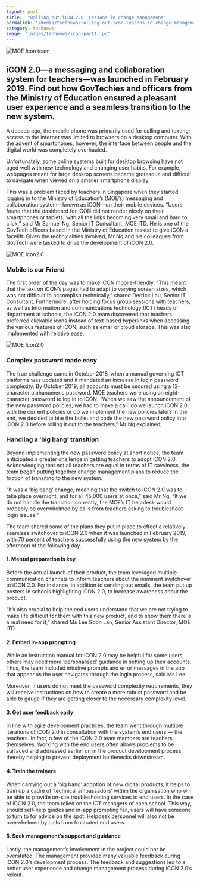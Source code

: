 ```yaml
---
layout: post
title:  "Rolling out iCON 2.0: Lessons in change management"
permalink: "/media/technews/rolling-out-icon-lessons-in-change-management"
category: technews
image: "images/technews/icon-part1.jpg"
---
```


![MOE Icon team](/images/technews/icon-part1.jpg)

iCON 2.0—a messaging and collaboration system for teachers—was launched in February 2019. Find out how GovTechies and officers from the Ministry of Education ensured a pleasant user experience and a seamless transition to the new system.
---
  
A decade ago, the mobile phone was primarily used for calling and texting; access to the internet was limited to browsers on a desktop computer. With the advent of smartphones, however, the interface between people and the digital world was completely overhauled. 

Unfortunately, some online systems built for desktop browsing have not aged well with new technology and changing user habits. For example, webpages meant for large desktop screens became grotesque and difficult to navigate when viewed on a smaller smartphone display. 

This was a problem faced by teachers in Singapore when they started logging in to the Ministry of Education’s (MOE’s) messaging and collaboration system—known as iCON—on their mobile devices. “Users found that the dashboard for iCON did not render nicely on their smartphones or tablets, with all the links becoming very small and hard to click,” said Mr Samuel Ng, Senior IT Consultant, MOE ITD. He is one of the GovTech officers based in the Ministry of Education  tasked to give iCON a facelift. Given the technicalities involved, Mr Ng and his colleagues from GovTech were tasked to drive the development of iCON 2.0.

![MOE Icon2.0](/images/technews/icon-part2.jpg)

### **Mobile is our Friend**

The first order of the day was to make iCON mobile-friendly. “This meant that the text on iCON’s pages had to adapt to varying screen sizes, which was not difficult to accomplish technically,” shared Derrick Lau, Senior IT Consultant. Furthermore, after holding focus group sessions with teachers, as well as Information and communications technology (ICT) heads of department at schools, the iCON 2.0 team discovered that teachers preferred clickable icons instead of text-based hyperlinks when accessing the various features of iCON, such as email or cloud storage. This was also implemented with relative ease. 

![MOE Icon2.0](/images/technews/icon-part3.jpg)

### **Complex password made easy**

The true challenge came in October 2018, when a manual governing ICT platforms was updated and it mandated an increase in login password complexity. By October 2019, all accounts must be secured using a 12-character alphanumeric password. MOE teachers were using an eight-character password to log in to iCON. “When we saw the announcement of the new password policies, we had to make a call: do we launch iCON 2.0 with the current policies or do we implement the new policies later? In the end, we decided to bite the bullet and code the new password policy into iCON 2.0 before rolling it out to the teachers,” Mr Ng explained, 

### **Handling a ‘big bang’ transition**

Beyond implementing the new password policy at short notice, the team anticipated a greater challenge in getting teachers to adopt iCON 2.0. Acknowledging that not all teachers are equal in terms of IT savviness, the team began putting together change management plans to reduce the friction of transiting to the new system.

“It was a ‘big bang’ change, meaning that the switch to iCON 2.0 was to take place overnight, and for all 45,000 users at once,” said Mr Ng. “If we do not handle the transition correctly, the MOE’s IT helpdesk would probably be overwhelmed by calls from teachers asking to troubleshoot login issues.”

The team shared some of the plans they put in place to effect a relatively seamless switchover to iCON 2.0 when it was launched in February 2019, with 70 percent of teachers successfully using the new system by the afternoon of the following day. 

#### **1. Mental preparation is key**

Before the actual launch of their product, the team leveraged multiple communication channels to inform teachers about the imminent switchover to iCON 2.0. For instance, in addition to sending out emails, the team put up posters in schools highlighting iCON 2.0, to increase awareness about the product.

“It’s also crucial to help the end users understand that we are not trying to make life difficult for them with this new product, and to show them there is a real need for it,” shared Ms Lee Soon Lan, Senior Assistant Director, MOE ITD.

#### **2. Embed in-app prompting**
 
While an instruction manual for iCON 2.0 may be helpful for some users, others may need more ‘personalised’ guidance in setting up their accounts. Thus, the team included intuitive prompts and error messages in the app that appear as the user navigates through the login process, said Ms Lee. 

Moreover, if users do not meet the password complexity requirements, they will receive instructions on how to create a more robust password and be able to gauge if they are getting closer to the necessary complexity level.

#### **3. Get user feedback early**

In line with agile development practices, the team went through multiple iterations of iCON 2.0 in consultation with the system’s end users — the teachers. In fact, a few of the iCON 2.0 team members are teachers themselves. Working with the end users often allows problems to be surfaced and addressed earlier on in the product development process, thereby helping to prevent deployment bottlenecks downstream.

#### **4. Train the trainers**

When carrying out a ‘big bang’ adoption of new digital products, it helps to train up a cadre of ‘technical ambassadors’ within the organisation who will be able to provide on-site troubleshooting services to end users. In the case of iCON 2.0, the team relied on the ICT managers of each school. This way, should self-help guides and in-app prompting fail, users will have someone to turn to for advice on the spot. Helpdesk personnel will also not be overwhelmed by calls from frustrated end users. 

#### **5. Seek management’s support and guidance**

Lastly, the management’s involvement in the project could not be overstated. The management  provided many valuable feedback during iCON 2.0’s development process. The feedback and suggestions led to a better user experience and change management process during iCON 2.0’s rollout. 
